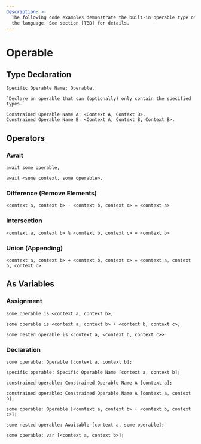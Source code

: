 ```yaml
---
description: >-
  The following code examples demonstrate the built-in operable type offered by
  the language. See section [TBD] for details.
---
```


# Operable

## Type Declaration

```
Specific Operable Name: Operable.
```

```
`Declare an operable that can (optionally) only contain the specified types.`

Constrained Operable Name A: <Context A, Context B>.
Constrained Operable Name B: <Context A, Context B, Context B>.
```

## Operators

### Await

```
await some operable,
```

```
await <some context, some operable>,
```

### Difference (Remove Elements)

```
<context a, context b> - <context b, context c> = <context a>
```

### Intersection

```
<context a, context b> % <context b, context c> = <context b>
```

### Union (Appending)

```
<context a, context b> + <context b, context c> = <context a, context b, context c>
```

## As Variables

### Assignment

```
some operable is <context a, context b>,
```

```
some operable is <context a, context b> + <context b, context c>,
```

```
some nested operable is <context a, <context b, context c>>
```

### Declaration

```
some operable: Operable [context a, context b];
```

```
specific operable: Specific Operable Name [context a, context b];
```

```
constrained operable: Constrained Operable Name A [context a];
```

```
constrained operable: Constrained Operable Name A [context a, context b];
```

```
some operable: Operable [<context a, context b> + <context b, context c>];
```

```
some nested operable: Awaitable [context a, some operable];
```

```
some operable: var [<context a, context b>];
```
